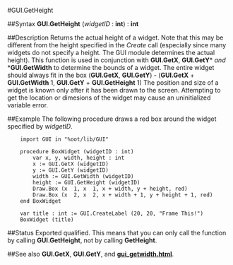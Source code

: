 
#GUI.GetHeight

##Syntax
**GUI.GetHeight** (*widgetID* : **int**) : **int**



##Description
Returns the actual height of a widget. Note that this may be different from the height specified in the *Create* call (especially since many widgets do not specify a height. The GUI module determines the actual height).
This function is used in conjunction with **GUI.GetX**, **GUI.GetY*** *and* ***GUI.GetWidth** to determine the bounds of a widget. The entire widget should always fit in the box (**GUI.GetX**, **GUI.GetY**) - (**GUI.GetX** + **GUI.GetWidth**  1, **GUI.GetY** + **GUI.GetHeight**  1)
The position and size of a widget is known only after it has been drawn to the screen. Attempting to get the location or dimesions of the widget may cause an uninitialized variable error.



##Example
The following procedure draws a red box around the widget specified by *widgetID*.


        import GUI in "%oot/lib/GUI"
        
        procedure BoxWidget (widgetID : int)
            var x, y, width, height : int
            x := GUI.GetX (widgetID)
            y := GUI.GetY (widgetID)
            width := GUI.GetWidth (widgetID)
            height := GUI.GetHeight (widgetID)
            Draw.Box (x  1, x  1, x + width, y + height, red)
            Draw.Box (x  2, x  2, x + width + 1, y + height + 1, red)
        end BoxWidget
        
        var title : int := GUI.CreateLabel (20, 20, "Frame This!")
        BoxWidget (title)
##Status
Exported qualified.
This means that you can only call the function by calling **GUI.GetHeight**, not by calling **GetHeight**.



##See also
**GUI.GetX**, **GUI.GetY**, and **[gui_getwidth.html](GUI.GetWidth)**.



